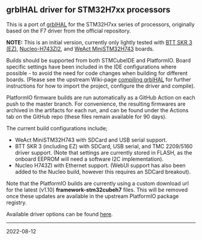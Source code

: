 ## grblHAL driver for STM32H7xx processors

This is a port of [grblHAL](https://www.github.com/grblhAL) for the STM32H7xx series of processors, originally based on the F7 driver from the official repository.

__NOTE:__ This is an initial version, currently only lightly tested with [BTT SKR 3 (EZ)](https://www.biqu.equipment/products/bigtreetech-btt-skr-3-ez-control-board-mainboard-for-3d-printer), [Nucleo-H743ZI2](https://www.st.com/en/evaluation-tools/nucleo-h743zi.html), and [WeAct MiniSTM32H743](https://github.com/WeActTC/MiniSTM32H7xx) boards.

Builds should be supported from both STMCubeIDE and PlatformIO. Board specific settings have been included in the IDE configurations where possible - to avoid the need for code changes when building for different boards. (Please see the upstream Wiki-page [compiling grblHAL](https://github.com/grblHAL/core/wiki/Compiling-GrblHAL) for further instructions for how to import the project, configure the driver and compile).

PlatformIO firmware builds are run automatically as a GitHub Action on each push to the master branch. For convenience, the resulting firmwares are archived in the artifacts for each run, and can be found under the Actions tab on the GitHub repo (these files remain available for 90 days).

The current build configurations include;
- WeAct MiniSTM32H743 with SDCard and USB serial support.
- BTT SKR 3 (including EZ) with SDCard, USB serial, and TMC 2209/5160 driver support. (Note that settings are currently stored in FLASH, as the onboard EEPROM will need a software I2C implementation).
- Nucleo H743ZI with Ethernet support. (WebUI support has also been added to the Nucleo build, however this requires an SDCard breakout).

Note that the PlatformIO builds are currently using a custom download url for the latest (v1.10) **framework-stm32cubeh7** files. This will be removed once these updates are available in the upstream PlatformIO package registry.

Available driver options can be found [here](Inc/my_machine.h).

---
2022-08-12
